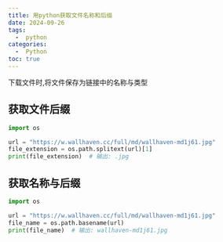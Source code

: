 ```yaml
---
title: 用python获取文件名称和后缀
date: 2024-09-26
tags:
  -  python
categories:
  -  Python
toc: true
---
```


下载文件时,将文件保存为链接中的名称与类型

<!-- more -->

## 获取文件后缀

```python
import os

url = "https://w.wallhaven.cc/full/md/wallhaven-md1j61.jpg"
file_extension = os.path.splitext(url)[1]
print(file_extension)  # 输出: .jpg

```

## 获取名称与后缀

```python
import os

url = "https://w.wallhaven.cc/full/md/wallhaven-md1j61.jpg"
file_name = os.path.basename(url)
print(file_name)  # 输出: wallhaven-md1j61.jpg

```


